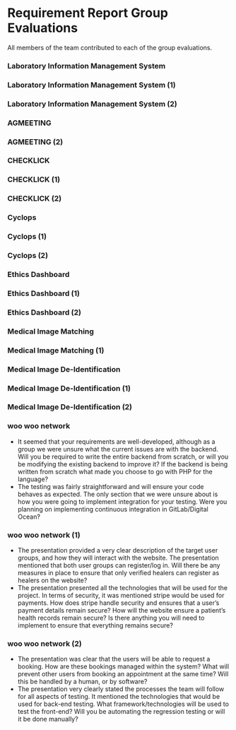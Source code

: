 # Requirement Report Group Evaluations

All members of the team contributed to each of the group evaluations.

### Laboratory Information Management System

### Laboratory Information Management System (1)

### Laboratory Information Management System (2)

### AGMEETING

### AGMEETING (2)

### CHECKLICK

### CHECKLICK (1)

### CHECKLICK (2)

### Cyclops

### Cyclops (1)

### Cyclops (2)

### Ethics Dashboard

### Ethics Dashboard (1)

### Ethics Dashboard (2)

### Medical Image Matching

### Medical Image Matching (1)

### Medical Image De-Identification

### Medical Image De-Identification (1)

### Medical Image De-Identification (2)

### woo woo network

- It seemed that your requirements are well-developed, although as a group we were unsure what the current issues are
  with the backend. Will you be required to write the entire backend from scratch, or will you be modifying the existing
  backend to improve it? If the backend is being written from scratch what made you choose to go with PHP for the
  language?
- The testing was fairly straightforward and will ensure your code behaves as expected. The only section that we were
  unsure about is how you were going to implement integration for your testing. Were you planning on implementing
  continuous integration in GitLab/Digital Ocean?

### woo woo network (1)

- The presentation provided a very clear description of the target user groups, and how they will interact with the
  website. The presentation mentioned that both user groups can register/log in. Will there be any measures in place to
  ensure that only verified healers can register as healers on the website?
- The presentation presented all the technologies that will be used for the project. In terms of security, it was
  mentioned stripe would be used for payments. How does stripe handle security and ensures that a user’s payment details
  remain secure? How will the website ensure a patient’s health records remain secure? Is there anything you will need
  to implement to ensure that everything remains secure?

### woo woo network (2)

- The presentation was clear that the users will be able to request a booking. How are these bookings managed within the
  system? What will prevent other users from booking an appointment at the same time? Will this be handled by a human,
  or by software?
- The presentation very clearly stated the processes the team will follow for all aspects of testing. It mentioned the
  technologies that would be used for back-end testing. What framework/technologies will be used to test the front-end?
  Will you be automating the regression testing or will it be done manually?

